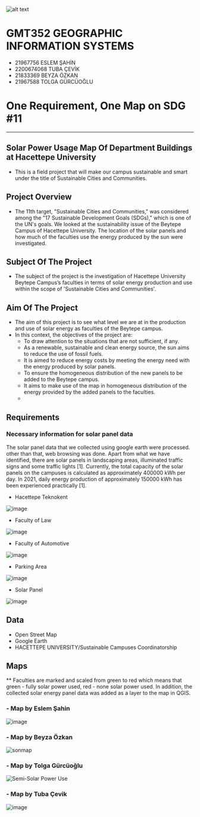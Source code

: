 ![alt text](https://www.freelogovectors.net/wp-content/uploads/2020/07/hacettepe-universitesi-logo-768x178.png)

# GMT352 GEOGRAPHIC INFORMATION SYSTEMS
* 21967756 ESLEM ŞAHİN 
* 2200674068 TUBA ÇEVİK 
* 21833369 BEYZA ÖZKAN 
* 21967588 TOLGA GÜRCÜOĞLU


# One Requirement, One Map on SDG #11

---

## Solar Power Usage Map Of Department Buildings at Hacettepe University


- This is a field project that will make our campus sustainable and smart under the title of Sustainable Cities and Communities.

## Project Overview

* The 11th target, "Sustainable Cities and Communities," was considered among the "17 Sustainable Development Goals (SDGs)," which is one of the UN's goals. We looked at the sustainability issue of the Beytepe Campus of Hacettepe University. The location of the solar panels and how much of the faculties use the energy produced by the sun were investigated.

## Subject Of The Project

* The subject of the project is the investigation of Hacettepe University Beytepe Campus’s faculties in terms of solar energy production and use within the scope of 'Sustainable Cities and Communities'.

## Aim Of The Project

* The aim of this project is to see what level we are at in the production and use of solar energy as faculties of the Beytepe campus. 
 * In this context, the objectives of the project are:
    * To draw attention to the situations that are not sufficient, if any.
    * As a renewable, sustainable and clean energy source, the sun aims to reduce the use of fossil fuels.
    * It is aimed to reduce energy costs by meeting the energy need with the energy produced by solar panels.
    * To ensure the homogeneous distribution of the new panels to be added to the Beytepe campus.
    * It aims to make use of the map in homogeneous distribution of the energy provided by the added panels to the faculties.
    * 

## Requirements

### Necessary information for solar panel data

The solar panel data that we collected using google earth were processed. other than that, web browsing was done. Apart from what we have identified, there are solar panels in landscaping areas, illuminated traffic signs and some traffic lights [1]. Currently, the total capacity of the solar panels on the campuses is calculated as approximately 400000 kWh per day. In 2021, daily energy production of approximately 150000 kWh has been experienced practically [1].

* Hacettepe Teknokent 

![image](https://user-images.githubusercontent.com/120361919/228573404-bd1d4cfa-415c-4cca-8971-39779f2bc570.png)

* Faculty of Law 

![image](https://user-images.githubusercontent.com/120361919/228573839-70ec5e6e-5cbf-4644-abfc-cb9885030732.png)

* Faculty of Automotive

![image](https://user-images.githubusercontent.com/120361919/228575020-7a0e5eab-adb9-49f0-8e81-61d330a9b750.png)

* Parking Area

![image](https://user-images.githubusercontent.com/120361919/228575776-c1069318-dc14-4153-aadb-72fb99a9f206.png)

* Solar Panel 

![image](https://user-images.githubusercontent.com/120361919/228576740-d3dc97ec-c7f7-4ec5-b050-e80a654b91c5.png)


## Data 
* Open Street Map
* Google Earth
* HACETTEPE UNIVERSITY/Sustainable Campuses Coordinatorship

## Maps
 ** Faculties are marked and scaled from green to red which means that green - fully solar power used, red - none solar power used. In addition, the collected solar energy panel data was added as a layer to the map in QGIS. 

### - Map by Eslem Şahin 

![image](https://user-images.githubusercontent.com/120361919/228625937-097377f4-a60f-49d8-a364-d949b306c245.png)


### - Map by Beyza Özkan

![sonmap](https://user-images.githubusercontent.com/81756642/228624670-7a8d97b1-93ef-4827-b188-3d0fab5596b4.jpg)


### - Map by Tolga Gürcüoğlu

 ![Semi-Solar Power Use](https://user-images.githubusercontent.com/121560074/228627713-e38b1e66-bf24-4ce1-9298-ca5947d1e8a1.png)

### - Map by Tuba Çevik

![image](https://user-images.githubusercontent.com/128680001/228599548-32a91ccb-ac9a-455e-b7a9-64c261d3d781.png)

